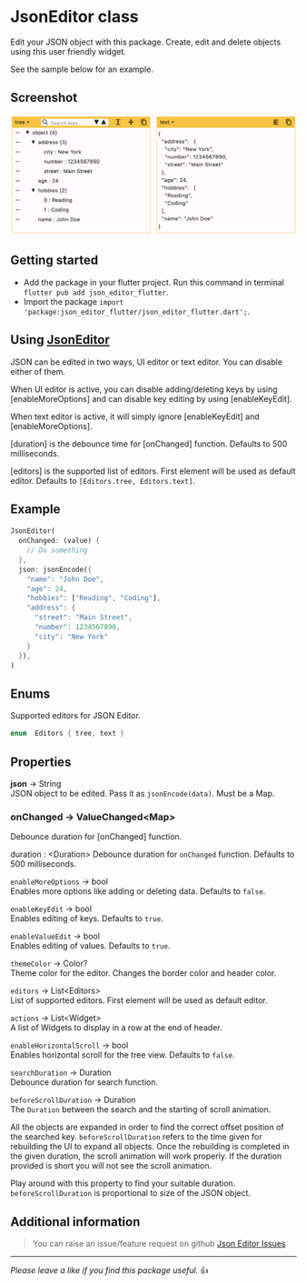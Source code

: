 # JsonEditor class

Edit your JSON object with this package. Create, edit and delete objects using this user friendly widget. 

See the sample below for an example.

## Screenshot
![JSON Editor](https://raw.githubusercontent.com/SanjaySodani/media/main/jsoneditor.png)

## Getting started
- Add the package in your flutter project.  Run this command in terminal `flutter pub add json_editor_flutter`.
- Import the package `import 'package:json_editor_flutter/json_editor_flutter.dart';`.

## Using [JsonEditor](https://pub.dev/packages/json_editor_flutter)

JSON can be edited in two ways, UI editor or text editor. You can disable either of them.

When UI editor is active, you can disable adding/deleting keys by using [enableMoreOptions] and can disable key editing by using [enableKeyEdit].

When text editor is active, it will simply ignore [enableKeyEdit] and [enableMoreOptions].

[duration] is the debounce time for [onChanged] function. Defaults to 500 milliseconds.

[editors] is the supported list of editors. First element will be used as default editor. Defaults to `[Editors.tree, Editors.text]`.

## Example
```dart
JsonEditor(
  onChanged: (value) {
    // Do something
  },
  json: jsonEncode({
    "name": "John Doe",
    "age": 24,
    "hobbies": ["Reading", "Coding"],
    "address": {
      "street": "Main Street",
      "number": 1234567890,
      "city": "New York"
    }
  }),
)
```

## Enums
Supported editors for JSON Editor.
```dart
enum  Editors { tree, text }
```

## Properties

**json** -> String<br>
JSON object to be edited. Pass it as `jsonEncode(data)`. Must be a Map.

### onChanged -> ValueChanged\<Map><br>
Debounce duration for [onChanged] function. 

duration
: \<Duration> Debounce duration for `onChanged` function. Defaults to 500 milliseconds.

`enableMoreOptions` -> bool<br>
Enables more options like adding or deleting data. Defaults to `false`.

`enableKeyEdit` -> bool<br>
Enables editing of keys. Defaults to `true`.

`enableValueEdit` -> bool<br>
Enables editing of values. Defaults to `true`.

`themeColor` -> Color?<br>
Theme color for the editor. Changes the border color and header color.

`editors` -> List\<Editors><br>
List of supported editors. First element will be used as default editor.

`actions` -> List\<Widget><br>
A list of Widgets to display in a row at the end of header.

`enableHorizontalScroll` -> bool<br>
Enables horizontal scroll for the tree view. Defaults to `false`.

`searchDuration` -> Duration<br>
Debounce duration for search function.

`beforeScrollDuration` -> Duration<br>
The `Duration` between the search and the starting of scroll animation.

All the objects are expanded in order to find the correct offset position of the searched key. `beforeScrollDuration` refers to the time given for rebuilding the UI to expand all objects. Once the rebuilding is completed in the given duration, the scroll animation will work properly. If the duration provided is short you will not see the scroll animation.

Play around with this property to find your suitable duration. `beforeScrollDuration` is proportional to size of the JSON object.

## Additional information
> You can raise an issue/feature request on github [Json Editor Issues](https://github.com/SanjaySodani/json_editor_flutter/issues)
---
*Please leave a like if you find this package useful.* :+1: